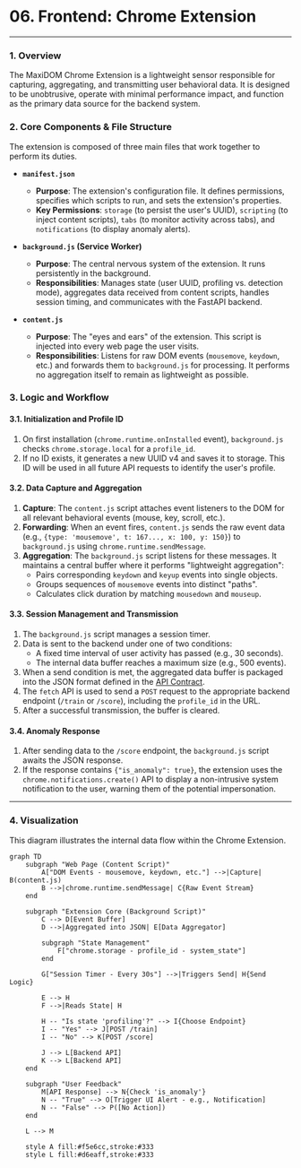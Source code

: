 # 06. Frontend: Chrome Extension

---

### 1. Overview

The MaxiDOM Chrome Extension is a lightweight sensor responsible for capturing, aggregating, and transmitting user behavioral data. It is designed to be unobtrusive, operate with minimal performance impact, and function as the primary data source for the backend system.

### 2. Core Components & File Structure

The extension is composed of three main files that work together to perform its duties.

-   **`manifest.json`**
    -   **Purpose**: The extension's configuration file. It defines permissions, specifies which scripts to run, and sets the extension's properties.
    -   **Key Permissions**: `storage` (to persist the user's UUID), `scripting` (to inject content scripts), `tabs` (to monitor activity across tabs), and `notifications` (to display anomaly alerts).

-   **`background.js` (Service Worker)**
    -   **Purpose**: The central nervous system of the extension. It runs persistently in the background.
    -   **Responsibilities**: Manages state (user UUID, profiling vs. detection mode), aggregates data received from content scripts, handles session timing, and communicates with the FastAPI backend.

-   **`content.js`**
    -   **Purpose**: The "eyes and ears" of the extension. This script is injected into every web page the user visits.
    -   **Responsibilities**: Listens for raw DOM events (`mousemove`, `keydown`, etc.) and forwards them to `background.js` for processing. It performs no aggregation itself to remain as lightweight as possible.

### 3. Logic and Workflow

#### 3.1. Initialization and Profile ID

1.  On first installation (`chrome.runtime.onInstalled` event), `background.js` checks `chrome.storage.local` for a `profile_id`.
2.  If no ID exists, it generates a new UUID v4 and saves it to storage. This ID will be used in all future API requests to identify the user's profile.

#### 3.2. Data Capture and Aggregation

1.  **Capture**: The `content.js` script attaches event listeners to the DOM for all relevant behavioral events (mouse, key, scroll, etc.).
2.  **Forwarding**: When an event fires, `content.js` sends the raw event data (e.g., `{type: 'mousemove', t: 167..., x: 100, y: 150}`) to `background.js` using `chrome.runtime.sendMessage`.
3.  **Aggregation**: The `background.js` script listens for these messages. It maintains a central buffer where it performs "lightweight aggregation":
    -   Pairs corresponding `keydown` and `keyup` events into single objects.
    -   Groups sequences of `mousemove` events into distinct "paths".
    -   Calculates click duration by matching `mousedown` and `mouseup`.

#### 3.3. Session Management and Transmission

1.  The `background.js` script manages a session timer.
2.  Data is sent to the backend under one of two conditions:
    -   A fixed time interval of user activity has passed (e.g., 30 seconds).
    -   The internal data buffer reaches a maximum size (e.g., 500 events).
3.  When a send condition is met, the aggregated data buffer is packaged into the JSON format defined in the [API Contract](04_API_CONTRACT.md).
4.  The `fetch` API is used to send a `POST` request to the appropriate backend endpoint (`/train` or `/score`), including the `profile_id` in the URL.
5.  After a successful transmission, the buffer is cleared.

#### 3.4. Anomaly Response

1.  After sending data to the `/score` endpoint, the `background.js` script awaits the JSON response.
2.  If the response contains `{"is_anomaly": true}`, the extension uses the `chrome.notifications.create()` API to display a non-intrusive system notification to the user, warning them of the potential impersonation.

---

### 4. Visualization

This diagram illustrates the internal data flow within the Chrome Extension.

```mermaid
graph TD
    subgraph "Web Page (Content Script)"
        A["DOM Events - mousemove, keydown, etc."] -->|Capture| B(content.js)
        B -->|chrome.runtime.sendMessage| C{Raw Event Stream}
    end

    subgraph "Extension Core (Background Script)"
        C --> D[Event Buffer]
        D -->|Aggregated into JSON| E[Data Aggregator]
        
        subgraph "State Management"
            F["chrome.storage - profile_id - system_state"]
        end

        G["Session Timer - Every 30s"] -->|Triggers Send| H{Send Logic}
        
        E --> H
        F -->|Reads State| H

        H -- "Is state 'profiling'?" --> I{Choose Endpoint}
        I -- "Yes" --> J[POST /train]
        I -- "No" --> K[POST /score]

        J --> L[Backend API]
        K --> L[Backend API]
    end

    subgraph "User Feedback"
        M[API Response] --> N{Check 'is_anomaly'}
        N -- "True" --> O[Trigger UI Alert - e.g., Notification]
        N -- "False" --> P([No Action])
    end

    L --> M

    style A fill:#f5e6cc,stroke:#333
    style L fill:#d6eaff,stroke:#333
```


